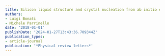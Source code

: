 ```yaml
---
title: Silicon liquid structure and crystal nucleation from ab initio deep metadynamics
authors:
- Luigi Bonati
- Michele Parrinello
date: '2018-01-01'
publishDate: '2024-01-27T13:43:36.709344Z'
publication_types:
- article-journal
publication: '*Physical review letters*'
---
```

